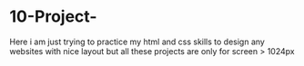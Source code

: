 # 10-Project-
Here i am just trying to practice my html and css skills to design any websites with nice layout but all these projects are only for screen > 1024px 
